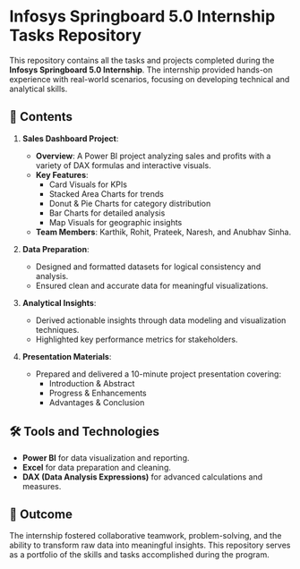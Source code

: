 # Infosys Springboard 5.0 Internship Tasks Repository

This repository contains all the tasks and projects completed during the **Infosys Springboard 5.0 Internship**. The internship provided hands-on experience with real-world scenarios, focusing on developing technical and analytical skills.

## 📂 Contents
1. **Sales Dashboard Project**:  
   - **Overview**: A Power BI project analyzing sales and profits with a variety of DAX formulas and interactive visuals.  
   - **Key Features**:  
     - Card Visuals for KPIs  
     - Stacked Area Charts for trends  
     - Donut & Pie Charts for category distribution  
     - Bar Charts for detailed analysis  
     - Map Visuals for geographic insights  
   - **Team Members**: Karthik, Rohit, Prateek, Naresh, and Anubhav Sinha.  

2. **Data Preparation**:  
   - Designed and formatted datasets for logical consistency and analysis.  
   - Ensured clean and accurate data for meaningful visualizations.

3. **Analytical Insights**:  
   - Derived actionable insights through data modeling and visualization techniques.  
   - Highlighted key performance metrics for stakeholders.

4. **Presentation Materials**:  
   - Prepared and delivered a 10-minute project presentation covering:  
     - Introduction & Abstract  
     - Progress & Enhancements  
     - Advantages & Conclusion  

## 🛠️ Tools and Technologies
- **Power BI** for data visualization and reporting.  
- **Excel** for data preparation and cleaning.  
- **DAX (Data Analysis Expressions)** for advanced calculations and measures.  

## 🎯 Outcome
The internship fostered collaborative teamwork, problem-solving, and the ability to transform raw data into meaningful insights. This repository serves as a portfolio of the skills and tasks accomplished during the program.
